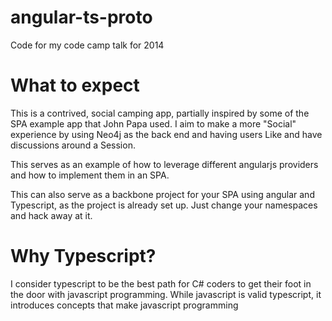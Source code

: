 angular-ts-proto
================

Code for my code camp talk for 2014

What to expect
==============
This is a contrived, social camping app, partially inspired by some of the SPA example app that John Papa used. I aim to make a more "Social" experience by using Neo4j as the back end and having users Like and have discussions around a Session.

This serves as an example of how to leverage different angularjs providers and how to implement them in an SPA.

This can also serve as a backbone project for your SPA using angular and Typescript, as the project is already set up.  Just change your namespaces and hack away at it.

Why Typescript?
===============

I consider typescript to be the best path for C# coders to get their foot in the door with javascript programming.  While javascript is valid typescript, it introduces concepts that make javascript programming 
